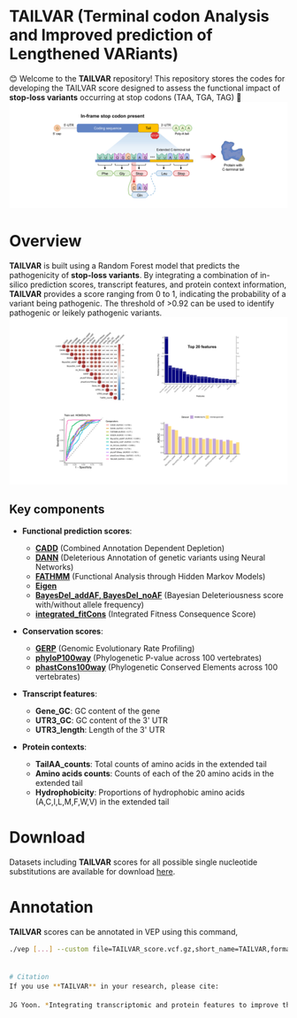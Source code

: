 # TAILVAR (Terminal codon Analysis and Improved prediction of Lengthened VARiants)
😊 Welcome to the **TAILVAR** repository! This repository stores the codes for developing the TAILVAR score designed to assess the functional impact of **stop-loss variants** occurring at stop codons (TAA, TGA, TAG) 🚀
![TAILVAR overview](images/TAILVAR_overview.jpg)

# Overview
**TAILVAR** is built using a Random Forest model that predicts the pathogenicity of **stop-loss variants**. By integrating a combination of in-silico prediction scores, transcript features, and protein context information, **TAILVAR** provides a score ranging from 0 to 1, indicating the probability of a variant being pathogenic. The threshold of >0.92 can be used to identify pathogenic or leikely pathogenic variants.
![TAILVAR overview](images/TAILVAR_performance.jpg)

## Key components

- **Functional prediction scores**:
  - **[CADD](http://cadd.gs.washington.edu/)** (Combined Annotation Dependent Depletion)
  - **[DANN](https://cbcl.ics.uci.edu/public_data/DANN/)** (Deleterious Annotation of genetic variants using Neural Networks)
  - **[FATHMM](http://fathmm.biocompute.org.uk/fathmmMKL.htm)** (Functional Analysis through Hidden Markov Models)
  - **[Eigen](http://www.columbia.edu/~ii2135/eigen.html)**
  - **[BayesDel_addAF, BayesDel_noAF](https://fenglab.chpc.utah.edu/BayesDel/BayesDel.html)** (Bayesian Deleteriousness score with/without allele frequency)
  - **[integrated_fitCons](https://www.nature.com/articles/ng.3196)** (Integrated Fitness Consequence Score)

- **Conservation scores**:
  - **[GERP](http://mendel.stanford.edu/SidowLab/downloads/gerp/)** (Genomic Evolutionary Rate Profiling)
  - **[phyloP100way](http://hgdownload.soe.ucsc.edu/goldenPath/hg38/phyloP100way/)** (Phylogenetic P-value across 100 vertebrates)
  - **[phastCons100way](http://hgdownload.soe.ucsc.edu/goldenPath/hg38/phastCons100way/)** (Phylogenetic Conserved Elements across 100 vertebrates)

- **Transcript features**:
  - **Gene_GC**: GC content of the gene
  - **UTR3_GC**: GC content of the 3' UTR
  - **UTR3_length**: Length of the 3' UTR

- **Protein contexts**:
  - **TailAA_counts**: Total counts of amino acids in the extended tail
  - **Amino acids counts**: Counts of each of the 20 amino acids in the extended tail
  - **Hydrophobicity**: Proportions of hydrophobic amino acids (A,C,I,L,M,F,W,V) in the extended tail

# Download
Datasets including **TAILVAR** scores for all possible single nucleotide substitutions are available for download [here](https://zenodo.org/records/13846886).

# Annotation
**TAILVAR** scores can be annotated in VEP using this command,
```bash
./vep [...] --custom file=TAILVAR_score.vcf.gz,short_name=TAILVAR,format=vcf,type=exact,fields=score


# Citation
If you use **TAILVAR** in your research, please cite:

JG Yoon. *Integrating transcriptomic and protein features to improve the pathogenicity prediction of stop-loss variants.*
